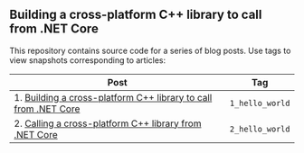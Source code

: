 ## Building a cross-platform C++ library to call from .NET Core

This repository contains source code for a series of blog posts. Use tags to view snapshots corresponding to articles:

|Post|Tag|
|----|----|
| 1. [Building a cross-platform C++ library to call from .NET Core](https://medium.com/@oleg.tarasov/building-a-cross-platform-c-library-to-call-from-net-core-6fa90f3f1d5d) | `1_hello_world`|
| 2. [Calling a cross-platform C++ library from .NET Core](https://medium.com/@oleg.tarasov/calling-a-cross-platform-c-library-from-net-core-befd3f1ee646) | `2_hello_world` |